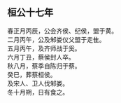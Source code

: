 ## 桓公十七年
春正月丙辰，公会齐侯、纪侯，盟于黄。  
二月丙午，公及邾娄仪父盟于走隹。  
五月丙午，及齐师战于奚。  
六月丁丑，蔡侯封人卒。  
秋八月，蔡季自陈归于蔡。  
癸巳，葬蔡桓侯。  
及宋人、卫人伐邾娄。  
冬十月朔，日有食之。  

